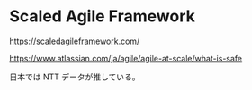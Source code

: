 # Scaled Agile Framework

https://scaledagileframework.com/

https://www.atlassian.com/ja/agile/agile-at-scale/what-is-safe

日本では NTT データが推している。
